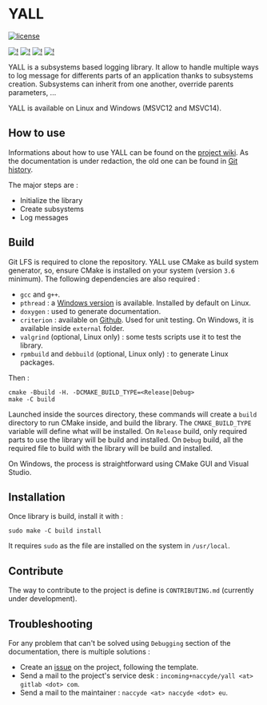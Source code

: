 # YALL

[![license](https://img.shields.io/badge/license-MIT-blue.svg)](https://raw.githubusercontent.com/Naccyde/yall/develop/LICENSE)

[![!][1b]][1l] [![!][2b]][2l] [![!][3b]][3l] [![!][4b]][4l]

YALL is a subsystems based logging library. It allow to handle multiple ways to log message for differents parts of an application thanks to subsystems creation. Subsystems can inherit from one another, override parents parameters, ...

YALL is available on Linux and Windows (MSVC12 and MSVC14).


## How to use

Informations about how to use YALL can be found on the [project wiki](https://naccyde.gitlab.io/yall/). As the documentation is under redaction, the old one can be found in [Git history](https://gitlab.com/naccyde/yall/blob/755569d405948297665aeaad41d4bb9f7856ad35/README.md).

The major steps are :
  * Initialize the library
  * Create subsystems
  * Log messages


## Build

Git LFS is required to clone the repository. YALL use CMake as build system generator, so, ensure CMake is installed on your system (version `3.6` minimum). The following dependencies are also required :

* `gcc` and `g++`.
* `pthread` : a [Windows version](https://sourceforge.net/projects/pthreads4w/) is available. Installed by default on Linux.
* `doxygen` : used to generate documentation.
* `criterion` : available on [Github](https://github.com/Snaipe/Criterion). Used for unit testing. On Windows, it is available inside `external` folder.
* `valgrind` (optional, Linux only) : some tests scripts use it to test the library.
* `rpmbuild` and `debbuild` (optional, Linux only) : to generate Linux packages.

Then :

    cmake -Bbuild -H. -DCMAKE_BUILD_TYPE=<Release|Debug>
    make -C build

Launched inside the sources directory, these commands will create a `build` directory to run CMake inside, and build the library. The `CMAKE_BUILD_TYPE` variable will define what will be installed. On `Release` build, only required parts to use the library will be build and installed. On `Debug` build, all the required file to build with the library will be build and installed.

On Windows, the process is straightforward using CMake GUI and Visual Studio.


## Installation

Once library is build, install it with :

    sudo make -C build install

It requires `sudo` as the file are installed on the system in `/usr/local`.


## Contribute

The way to contribute to the project is define is `CONTRIBUTING.md` (currently under development).


## Troubleshooting

For any problem that can't be solved using `Debugging` section of the documentation, there is multiple solutions :

* Create an [issue](https://gitlab.com/naccyde/yall/issues) on the project, following the template.
* Send a mail to the project's service desk : `incoming+naccyde/yall <at> gitlab <dot> com`.
* Send a mail to the maintainer : `naccyde <at> naccyde <dot> eu`.


[1b]: https://gitlab.com/naccyde/yall/badges/master/pipeline.svg
[1l]: https://gitlab.com/naccyde/yall/commits/master
[2b]: https://sonarcloud.io/api/badges/gate?key=yall
[2l]: https://sonarcloud.io/dashboard?id=yall
[3b]: https://sonarcloud.io/api/badges/measure?key=yall&metric=coverage
[3l]: https://sonarcloud.io/dashboard?id=yall
[4b]: https://sonarcloud.io/api/badges/measure?key=yall&metric=sqale_debt_ratio
[4l]: https://sonarcloud.io/dashboard?id=yall

